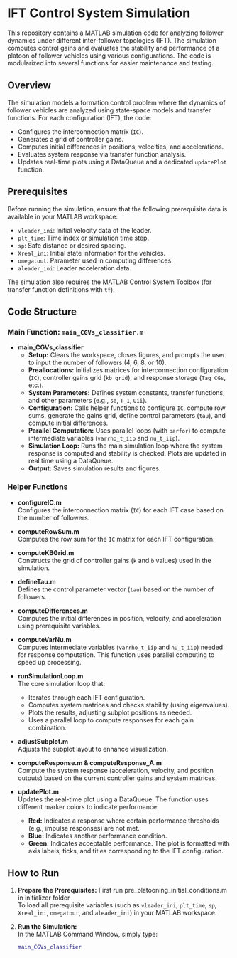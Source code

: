 # IFT Control System Simulation

This repository contains a MATLAB simulation code for analyzing follower dynamics under different inter-follower topologies (IFT). The simulation computes control gains and evaluates the stability and performance of a platoon of follower vehicles using various configurations. The code is modularized into several functions for easier maintenance and testing.

## Overview

The simulation models a formation control problem where the dynamics of follower vehicles are analyzed using state-space models and transfer functions. For each configuration (IFT), the code:
- Configures the interconnection matrix (`IC`).
- Generates a grid of controller gains.
- Computes initial differences in positions, velocities, and accelerations.
- Evaluates system response via transfer function analysis.
- Updates real-time plots using a DataQueue and a dedicated `updatePlot` function.

## Prerequisites

Before running the simulation, ensure that the following prerequisite data is available in your MATLAB workspace:
- `vleader_ini`: Initial velocity data of the leader.
- `plt_time`: Time index or simulation time step.
- `sp`: Safe distance or desired spacing.
- `Xreal_ini`: Initial state information for the vehicles.
- `omegatout`: Parameter used in computing differences.
- `aleader_ini`: Leader acceleration data.

The simulation also requires the MATLAB Control System Toolbox (for transfer function definitions with `tf`).

## Code Structure

### Main Function: `main_CGVs_classifier.m`

- **main_CGVs_classifier**  
  - **Setup:** Clears the workspace, closes figures, and prompts the user to input the number of followers (4, 6, 8, or 10).
  - **Preallocations:** Initializes matrices for interconnection configuration (`IC`), controller gains grid (`kb_grid`), and response storage (`Tag_CGs`, etc.).
  - **System Parameters:** Defines system constants, transfer functions, and other parameters (e.g., `sd`, `T_1`, `Uii`).
  - **Configuration:** Calls helper functions to configure `IC`, compute row sums, generate the gains grid, define control parameters (`tau`), and compute initial differences.
  - **Parallel Computation:** Uses parallel loops (with `parfor`) to compute intermediate variables (`varrho_t_iip` and `nu_t_iip`).
  - **Simulation Loop:** Runs the main simulation loop where the system response is computed and stability is checked. Plots are updated in real time using a DataQueue.
  - **Output:** Saves simulation results and figures.

### Helper Functions

- **configureIC.m**  
  Configures the interconnection matrix (`IC`) for each IFT case based on the number of followers.

- **computeRowSum.m**  
  Computes the row sum for the `IC` matrix for each IFT configuration.

- **computeKBGrid.m**  
  Constructs the grid of controller gains (`k` and `b` values) used in the simulation.

- **defineTau.m**  
  Defines the control parameter vector (`tau`) based on the number of followers.

- **computeDifferences.m**  
  Computes the initial differences in position, velocity, and acceleration using prerequisite variables.

- **computeVarNu.m**  
  Computes intermediate variables (`varrho_t_iip` and `nu_t_iip`) needed for response computation. This function uses parallel computing to speed up processing.

- **runSimulationLoop.m**  
  The core simulation loop that:
  - Iterates through each IFT configuration.
  - Computes system matrices and checks stability (using eigenvalues).
  - Plots the results, adjusting subplot positions as needed.
  - Uses a parallel loop to compute responses for each gain combination.

- **adjustSubplot.m**  
  Adjusts the subplot layout to enhance visualization.

- **computeResponse.m & computeResponse_A.m**  
  Compute the system response (acceleration, velocity, and position outputs) based on the current controller gains and system matrices.

- **updatePlot.m**  
  Updates the real-time plot using a DataQueue. The function uses different marker colors to indicate performance:
  - **Red:** Indicates a response where certain performance thresholds (e.g., impulse responses) are not met.
  - **Blue:** Indicates another performance condition.
  - **Green:** Indicates acceptable performance.
  The plot is formatted with axis labels, ticks, and titles corresponding to the IFT configuration.

## How to Run

1. **Prepare the Prerequisites:**
   First run pre_platooning_initial_conditions.m in initializer folder  
   To load all prerequisite variables (such as `vleader_ini`, `plt_time`, `sp`, `Xreal_ini`, `omegatout`, and `aleader_ini`) in your MATLAB workspace.

2. **Run the Simulation:**  
   In the MATLAB Command Window, simply type:
   ```matlab
   main_CGVs_classifier

